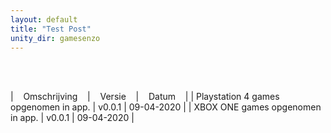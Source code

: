 ```yaml
---
layout: default
title: "Test Post"
unity_dir: gamesenzo
---
```


<br />
<br />

| &nbsp;&nbsp; Omschrijving &nbsp;&nbsp; | &nbsp;&nbsp; Versie &nbsp;&nbsp; | &nbsp;&nbsp; Datum &nbsp;&nbsp; |
| Playstation 4 games opgenomen in app. | v0.0.1 | 09-04-2020 | 
| XBOX ONE games opgenomen in app. | v0.0.1 |  09-04-2020 |

<br />
<br />
